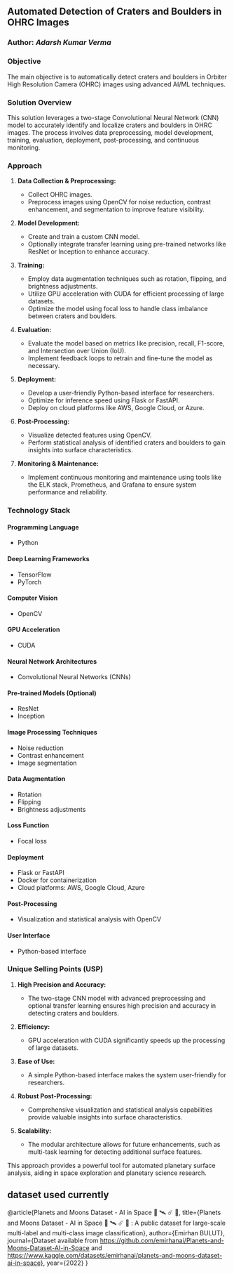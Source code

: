 ## Automated Detection of Craters and Boulders in OHRC Images

### Author: *Adarsh Kumar Verma*

### Objective
The main objective is to automatically detect craters and boulders in Orbiter High Resolution Camera (OHRC) images using advanced AI/ML techniques.

### Solution Overview
This solution leverages a two-stage Convolutional Neural Network (CNN) model to accurately identify and localize craters and boulders in OHRC images. The process involves data preprocessing, model development, training, evaluation, deployment, post-processing, and continuous monitoring.

### Approach

1. **Data Collection & Preprocessing:**
   - Collect OHRC images.
   - Preprocess images using OpenCV for noise reduction, contrast enhancement, and segmentation to improve feature visibility.

2. **Model Development:**
   - Create and train a custom CNN model.
   - Optionally integrate transfer learning using pre-trained networks like ResNet or Inception to enhance accuracy.

3. **Training:**
   - Employ data augmentation techniques such as rotation, flipping, and brightness adjustments.
   - Utilize GPU acceleration with CUDA for efficient processing of large datasets.
   - Optimize the model using focal loss to handle class imbalance between craters and boulders.

4. **Evaluation:**
   - Evaluate the model based on metrics like precision, recall, F1-score, and Intersection over Union (IoU).
   - Implement feedback loops to retrain and fine-tune the model as necessary.

5. **Deployment:**
   - Develop a user-friendly Python-based interface for researchers.
   - Optimize for inference speed using Flask or FastAPI.
   - Deploy on cloud platforms like AWS, Google Cloud, or Azure.

6. **Post-Processing:**
   - Visualize detected features using OpenCV.
   - Perform statistical analysis of identified craters and boulders to gain insights into surface characteristics.

7. **Monitoring & Maintenance:**
   - Implement continuous monitoring and maintenance using tools like the ELK stack, Prometheus, and Grafana to ensure system performance and reliability.

### Technology Stack

#### Programming Language
- Python

#### Deep Learning Frameworks
- TensorFlow
- PyTorch

#### Computer Vision
- OpenCV

#### GPU Acceleration
- CUDA

#### Neural Network Architectures
- Convolutional Neural Networks (CNNs)

#### Pre-trained Models (Optional)
- ResNet
- Inception

#### Image Processing Techniques
- Noise reduction
- Contrast enhancement
- Image segmentation

#### Data Augmentation
- Rotation
- Flipping
- Brightness adjustments

#### Loss Function
- Focal loss

#### Deployment
- Flask or FastAPI
- Docker for containerization
- Cloud platforms: AWS, Google Cloud, Azure

#### Post-Processing
- Visualization and statistical analysis with OpenCV

#### User Interface
- Python-based interface

### Unique Selling Points (USP)

1. **High Precision and Accuracy:**
   - The two-stage CNN model with advanced preprocessing and optional transfer learning ensures high precision and accuracy in detecting craters and boulders.

2. **Efficiency:**
   - GPU acceleration with CUDA significantly speeds up the processing of large datasets.

3. **Ease of Use:**
   - A simple Python-based interface makes the system user-friendly for researchers.

4. **Robust Post-Processing:**
   - Comprehensive visualization and statistical analysis capabilities provide valuable insights into surface characteristics.

5. **Scalability:**
   - The modular architecture allows for future enhancements, such as multi-task learning for detecting additional surface features.

This approach provides a powerful tool for automated planetary surface analysis, aiding in space exploration and planetary science research.






## dataset used currently



@article{Planets and Moons Dataset - AI in Space 🌌 🛰 ☄ 🔭,
  title={Planets and Moons Dataset - AI in Space 🌌 🛰 ☄ 🔭 : A public dataset for large-scale multi-label and multi-class image classification},
  author={Emirhan BULUT},
  journal={Dataset available from https://github.com/emirhanai/Planets-and-Moons-Dataset-AI-in-Space and https://www.kaggle.com/datasets/emirhanai/planets-and-moons-dataset-ai-in-space},
  year={2022}
}
